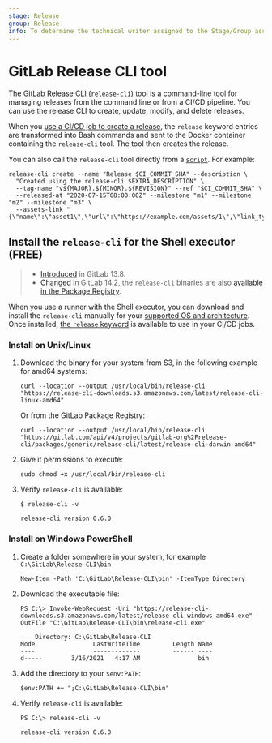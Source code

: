 ```yaml
---
stage: Release
group: Release
info: To determine the technical writer assigned to the Stage/Group associated with this page, see https://about.gitlab.com/handbook/engineering/ux/technical-writing/#assignments
---
```



# GitLab Release CLI tool

The [GitLab Release CLI (`release-cli`)](https://gitlab.com/gitlab-org/release-cli) tool
is a command-line tool for managing releases from the command line or from a CI/CD pipeline.
You can use the release CLI to create, update, modify, and delete releases.

When you [use a CI/CD job to create a release](index.md#creating-a-release-by-using-a-cicd-job),
the `release` keyword entries are transformed into Bash commands and sent to the Docker
container containing the `release-cli` tool. The tool then creates the release.

You can also call the `release-cli` tool directly from a [`script`](../../../ci/yaml/index.md#script).
For example:

```shell
release-cli create --name "Release $CI_COMMIT_SHA" --description \
  "Created using the release-cli $EXTRA_DESCRIPTION" \
  --tag-name "v${MAJOR}.${MINOR}.${REVISION}" --ref "$CI_COMMIT_SHA" \
  --released-at "2020-07-15T08:00:00Z" --milestone "m1" --milestone "m2" --milestone "m3" \
  --assets-link "{\"name\":\"asset1\",\"url\":\"https://example.com/assets/1\",\"link_type\":\"other\"}
```

## Install the `release-cli` for the Shell executor **(FREE)**

> - [Introduced](https://gitlab.com/gitlab-org/release-cli/-/issues/21) in GitLab 13.8.
> - [Changed](https://gitlab.com/gitlab-org/release-cli/-/merge_requests/108) in GitLab 14.2, the `release-cli` binaries are also [available in the Package Registry](https://gitlab.com/gitlab-org/release-cli/-/packages).

When you use a runner with the Shell executor, you can download and install
the `release-cli` manually for your [supported OS and architecture](https://release-cli-downloads.s3.amazonaws.com/latest/index.html).
Once installed, [the `release` keyword](../../../ci/yaml/index.md#release) is available to use in your CI/CD jobs.

### Install on Unix/Linux

1. Download the binary for your system from S3, in the following example for amd64 systems:

   ```shell
   curl --location --output /usr/local/bin/release-cli "https://release-cli-downloads.s3.amazonaws.com/latest/release-cli-linux-amd64"
   ```

   Or from the GitLab Package Registry:

   ```shell
   curl --location --output /usr/local/bin/release-cli "https://gitlab.com/api/v4/projects/gitlab-org%2Frelease-cli/packages/generic/release-cli/latest/release-cli-darwin-amd64"
   ```

1. Give it permissions to execute:

   ```shell
   sudo chmod +x /usr/local/bin/release-cli
   ```

1. Verify `release-cli` is available:

   ```shell
   $ release-cli -v

   release-cli version 0.6.0
   ```

### Install on Windows PowerShell

1. Create a folder somewhere in your system, for example `C:\GitLab\Release-CLI\bin`

   ```shell
   New-Item -Path 'C:\GitLab\Release-CLI\bin' -ItemType Directory
   ```

1. Download the executable file:

   ```shell
   PS C:\> Invoke-WebRequest -Uri "https://release-cli-downloads.s3.amazonaws.com/latest/release-cli-windows-amd64.exe" -OutFile "C:\GitLab\Release-CLI\bin\release-cli.exe"

       Directory: C:\GitLab\Release-CLI
   Mode                LastWriteTime         Length Name
   ----                -------------         ------ ----
   d-----        3/16/2021   4:17 AM                bin
   ```

1. Add the directory to your `$env:PATH`:

   ```shell
   $env:PATH += ";C:\GitLab\Release-CLI\bin"
   ```

1. Verify `release-cli` is available:

   ```shell
   PS C:\> release-cli -v

   release-cli version 0.6.0
   ```
